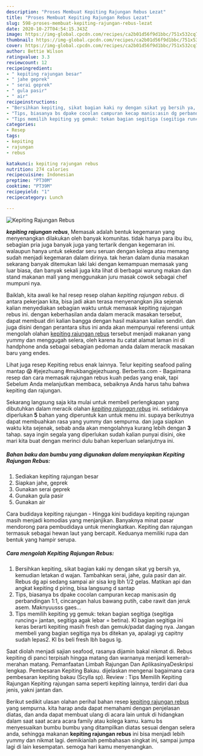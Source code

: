 ```yaml
---
description: "Proses Membuat Kepiting Rajungan Rebus Lezat"
title: "Proses Membuat Kepiting Rajungan Rebus Lezat"
slug: 598-proses-membuat-kepiting-rajungan-rebus-lezat
date: 2020-10-27T04:54:15.343Z
image: https://img-global.cpcdn.com/recipes/ca2b01d56f9d1bbc/751x532cq70/kepiting-rajungan-rebus-foto-resep-utama.jpg
thumbnail: https://img-global.cpcdn.com/recipes/ca2b01d56f9d1bbc/751x532cq70/kepiting-rajungan-rebus-foto-resep-utama.jpg
cover: https://img-global.cpcdn.com/recipes/ca2b01d56f9d1bbc/751x532cq70/kepiting-rajungan-rebus-foto-resep-utama.jpg
author: Bettie Wilson
ratingvalue: 3.3
reviewcount: 12
recipeingredient:
- " kepiting rajungan besar"
- " jahe geprek"
- " serai geprek"
- " gula pasir"
- " air"
recipeinstructions:
- "Bersihkan kepiting, sikat bagian kaki ny dengan sikat yg bersih ya, kemudian letakan d wajan. Tambahkan serai, jahe, gula pasir dan air. Rebus dg api sedang sampai air sisa krg lbh 1/2 gelas. Matikan api dan angkat kepiting d piring, bisa langsung d santap"
- "Tips, biasanya bs dpake cocolan campuran kecap manis:asin dg perbandingan 1:1, cincangan halus bawang putih, cabe rawit dan jeruk asem. Maknyuusss gaes..."
- "Tips memilih kepiting yg gemuk: tekan bagian segitiga (segitiga runcing= jantan, segitiga agak lebar = betina). Kl bagian segitiga ini keras berarti kepiting masih fresh dan gemuk/padat daging nya. Jangan membeli yang bagian segitiga nya bs ditekan ya, apalagi yg capitny sudah lepas2. Kl bs beli fresh lbh bagus lg."
categories:
- Resep
tags:
- kepiting
- rajungan
- rebus

katakunci: kepiting rajungan rebus 
nutrition: 274 calories
recipecuisine: Indonesian
preptime: "PT30M"
cooktime: "PT39M"
recipeyield: "1"
recipecategory: Lunch

---
```



![Kepiting Rajungan Rebus](https://img-global.cpcdn.com/recipes/ca2b01d56f9d1bbc/751x532cq70/kepiting-rajungan-rebus-foto-resep-utama.jpg)

<b><i>kepiting rajungan rebus</i></b>, Memasak adalah bentuk kegemaran yang menyenangkan dilakukan oleh banyak komunitas. tidak hanya para ibu ibu, sebagian pria juga banyak juga yang tertarik dengan kegemaran ini. walaupun hanya untuk sekedar seru seruan dengan kolega atau memang sudah menjadi kegemaran dalam dirinya. tak heran dalam dunia masakan sekarang banyak ditemukan laki laki dengan kemampuan memasak yang luar biasa, dan banyak sekali juga kita lihat di berbagai warung makan dan stand makanan mall yang menggunakan juru masak cowok sebagai chef mumpuni nya.

Baiklah, kita awali ke hal resep resep olahan <i>kepiting rajungan rebus</i>. di antara pekerjaan kita, bisa jadi akan terasa menyenangkan jika sejenak kalian menyediakan sebagian waktu untuk memasak kepiting rajungan rebus ini. dengan keberhasilan anda dalam meracik masakan tersebut, dapat membuat diri kalian bangga dengan hasil makanan kalian sendiri. dan juga disini dengan perantara situs ini anda akan mempunyai referensi untuk mengolah olahan <u>kepiting rajungan rebus</u> tersebut menjadi makanan yang yummy dan menggugah selera, oleh karena itu catat alamat laman ini di handphone anda sebagai sebagian pedoman anda dalam meracik masakan baru yang endes.

Lihat juga resep Kepiting rebus enak lainnya. Telur kepiting seafood paling mantap 😱 #jejezhuang #mukbangjejezhuang. Berberita.com - Bagaimana resep dan cara memasak rajungan rebus kuah pedas yang enak, tapi Sebelum Anda melanjutkan membaca, sebaiknya Anda harus tahu bahwa kepiting dan rajungan.


Sekarang langsung saja kita mulai untuk membeli perlengkapan yang dibutuhkan dalam meracik olahan <u><i>kepiting rajungan rebus</i></u> ini. setidaknya diperlukan <b>5</b> bahan yang diperuntuk kan untuk menu ini. supaya berikutnya dapat membuahkan rasa yang yummy dan sempurna. dan juga siapkan waktu kita sejenak, sebab anda akan mengolahnya kurang lebih dengan <b>3</b> tahap. saya ingin segala yang diperlukan sudah kalian punyai disini, oke mari kita buat dengan merinci dulu bahan keperluan selanjutnya ini.

<!--inarticleads1-->

##### Bahan baku dan bumbu yang digunakan dalam menyiapkan Kepiting Rajungan Rebus:

1. Sediakan  kepiting rajungan besar
1. Siapkan  jahe, geprek
1. Gunakan  serai geprek
1. Gunakan  gula pasir
1. Gunakan  air


Cara budidaya kepiting rajungan - Hingga kini budidaya kepiting rajungan masih menjadi komodias yang menjanjikan. Banyaknya minat pasar mendorong para pembudidaya untuk meningkatkan. Kepiting dan rajungan termasuk sebagai hewan laut yang bercapit. Keduanya memiliki rupa dan bentuk yang hampir serupa. 

<!--inarticleads2-->

##### Cara mengolah Kepiting Rajungan Rebus:

1. Bersihkan kepiting, sikat bagian kaki ny dengan sikat yg bersih ya, kemudian letakan d wajan. Tambahkan serai, jahe, gula pasir dan air. Rebus dg api sedang sampai air sisa krg lbh 1/2 gelas. Matikan api dan angkat kepiting d piring, bisa langsung d santap
1. Tips, biasanya bs dpake cocolan campuran kecap manis:asin dg perbandingan 1:1, cincangan halus bawang putih, cabe rawit dan jeruk asem. Maknyuusss gaes...
1. Tips memilih kepiting yg gemuk: tekan bagian segitiga (segitiga runcing= jantan, segitiga agak lebar = betina). Kl bagian segitiga ini keras berarti kepiting masih fresh dan gemuk/padat daging nya. Jangan membeli yang bagian segitiga nya bs ditekan ya, apalagi yg capitny sudah lepas2. Kl bs beli fresh lbh bagus lg.


Saat diolah menjadi sajian seafood, rasanya dijamin bakal nikmat di. Rebus kepiting di panci terpisah hingga matang dan warnanya menjadi kemerah-merahan matang. Pemanfaatan Limbah Rajungan Dan AplikasinyaDeskripsi lengkap. Pembesaran Kepiting Bakau. dijelaskan mengenai bagaimana cara pembesaran kepiting bakau (Scylla sp). Review : Tips Memilih Kepiting Rajungan Kepiting rajungan sama seperti kepiting lainnya, terdiri dari dua jenis, yakni jantan dan. 

Berikut sedikit ulasan olahan perihal bahan resep <u>kepiting rajungan rebus</u> yang sempurna. kita harap anda dapat memahami dengan penjelasan diatas, dan anda dapat membuat ulang di acara lain untuk di hidangkan dalam saat saat acara acara family atau kolega kamu. kamu bs menyesuaikan bumbu bumbu yang ditampilkan diatas sesuai dengan selera anda, sehingga makanan <b>kepiting rajungan rebus</b> ini bisa menjadi lebih yummy dan nikmat lagi. demikianlah pembahasan singkat ini, sampai jumpa lagi di lain kesempatan. semoga hari kamu menyenangkan.
